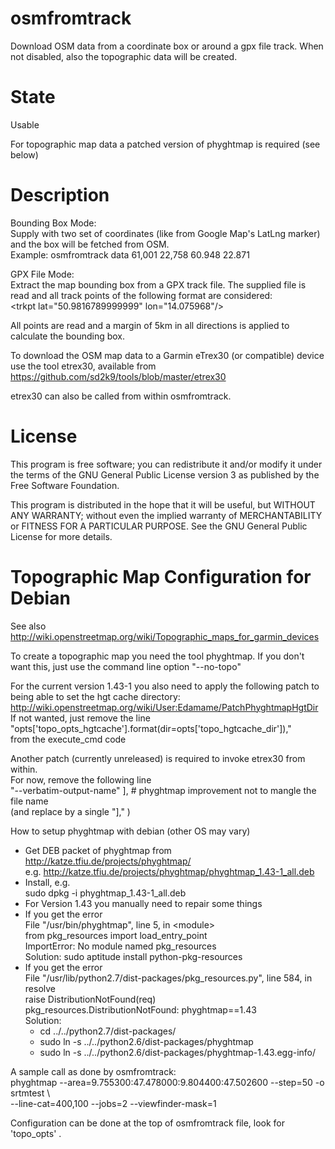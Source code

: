 osmfromtrack
============

Download OSM data from a coordinate box or around a gpx file track.
When not disabled, also the topographic data will be created.


State
=====
Usable

For topographic map data a patched version of phyghtmap
is required (see below)


Description
===========
Bounding Box Mode:  
    Supply with two set of coordinates (like from Google Map's LatLng marker)
    and the box will be fetched from OSM.  
    Example: osmfromtrack data 61,001 22,758 60.948 22.871

GPX File Mode:  
    Extract the map bounding box from a GPX track file.
    The supplied file is read and all track points of the following
    format are considered:  
    &lt;trkpt lat="50.9816789999999" lon="14.075968"/&gt;

All points are read and a margin of 5km in all directions is applied to
calculate the bounding box.

To download the OSM map data to a Garmin eTrex30 (or compatible) device
use the tool etrex30, available from
https://github.com/sd2k9/tools/blob/master/etrex30

etrex30 can also be called from within osmfromtrack.


License
=======
This program is free software; you can redistribute it and/or modify
it under the terms of the GNU General Public License version 3 as
published by the Free Software Foundation.

This program is distributed in the hope that it will be useful,
but WITHOUT ANY WARRANTY; without even the implied warranty of
MERCHANTABILITY or FITNESS FOR A PARTICULAR PURPOSE.  See the
GNU General Public License for more details.


Topographic Map Configuration for Debian
========================================
See also  
    http://wiki.openstreetmap.org/wiki/Topographic_maps_for_garmin_devices

To create a topographic map you need the tool phyghtmap.
If you don't want this, just use the command line option "--no-topo"

For the current version  1.43-1 you also need to apply the following patch
to being able to set the hgt cache directory:  
http://wiki.openstreetmap.org/wiki/User:Edamame/PatchPhyghtmapHgtDir  
If not wanted, just remove the line  
"opts['topo_opts_hgtcache'].format(dir=opts['topo_hgtcache_dir']),"  
from the execute_cmd code

Another patch (currently unreleased) is required to invoke etrex30 from within.  
For now, remove the following line  
                       "--verbatim-output-name" ],    # phyghtmap improvement not to mangle the file name  
(and replace by a single "]," )

How to setup phyghtmap with debian (other OS may vary)
- Get DEB packet of phyghtmap from http://katze.tfiu.de/projects/phyghtmap/  
  e.g. http://katze.tfiu.de/projects/phyghtmap/phyghtmap_1.43-1_all.deb
- Install, e.g.  
  sudo dpkg -i  phyghtmap_1.43-1_all.deb
- For Version 1.43 you manually need to repair some things
- If you get the error  
  File "/usr/bin/phyghtmap", line 5, in &lt;module&gt;  
    from pkg_resources import load_entry_point  
  ImportError: No module named pkg_resources  
  Solution: sudo aptitude install python-pkg-resources
- If you get the error  
  File "/usr/lib/python2.7/dist-packages/pkg_resources.py", line 584, in resolve  
    raise DistributionNotFound(req)  
    pkg_resources.DistributionNotFound: phyghtmap==1.43  
  Solution:  
  - cd ../../python2.7/dist-packages/
  - sudo ln -s ../../python2.6/dist-packages/phyghtmap
  - sudo ln -s ../../python2.6/dist-packages/phyghtmap-1.43.egg-info/

A sample call as done by osmfromtrack:  
  phyghtmap --area=9.755300:47.478000:9.804400:47.502600 --step=50 -o srtmtest \  
  --line-cat=400,100 --jobs=2  --viewfinder-mask=1

Configuration can be done at the top of osmfromtrack file, look for 'topo_opts' .

